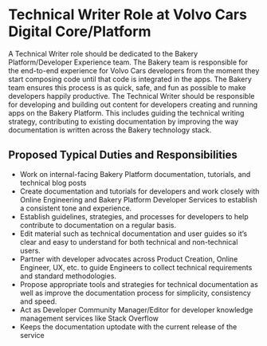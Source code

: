 # Technical Writer Role at Volvo Cars Digital Core/Platform
A Technical Writer role should be dedicated to the Bakery Platform/Developer Experience team. 
The Bakery team is responsible for the end-to-end experience for Volvo Cars developers from 
the moment they start composing code until that code is integrated in the apps. The Bakery team
ensures this process is as quick, safe, and fun as possible to make developers happily productive. 
The Technical Writer should be responsible for developing and building out content for developers
creating and running apps on the Bakery Platform. This includes guiding the technical writing 
strategy, contributing to existing documentation by improving the way documentation is written 
across the Bakery technology stack.

## Proposed Typical Duties and Responsibilities
- Work on internal-facing Bakery Platform documentation, tutorials, and technical blog posts 
- Create documentation and tutorials for developers and work closely with Online Engineering and Bakery Platform Developer Services to establish a consistent tone and experience. 
- Establish guidelines, strategies, and processes for developers to help contribute to documentation on a regular basis. 
- Edit material such as technical documentation and user guides so it’s clear and easy to understand for both technical and non-technical users. 
- Partner with developer advocates across Product Creation, Online Engineer, UX, etc. to guide Engineers to collect technical requirements and standard methodologies. 
- Propose appropriate tools and strategies for technical documentation as well as improve the documentation process for simplicity, consistency and speed. 
- Act as Developer Community Manager/Editor for developer knowledge management services like Stack Overflow 
- Keeps the documentation uptodate with the current release of the service
